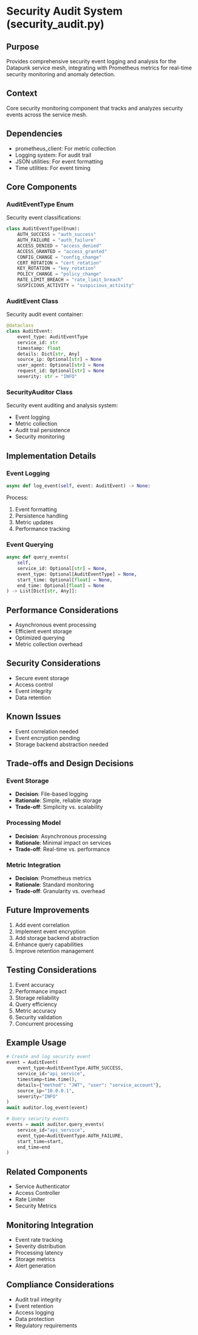 # Security Audit System (security_audit.py)

## Purpose

Provides comprehensive security event logging and analysis for the Datapunk service mesh, integrating with Prometheus metrics for real-time security monitoring and anomaly detection.

## Context

Core security monitoring component that tracks and analyzes security events across the service mesh.

## Dependencies

- prometheus_client: For metric collection
- Logging system: For audit trail
- JSON utilities: For event formatting
- Time utilities: For event timing

## Core Components

### AuditEventType Enum

Security event classifications:

```python
class AuditEventType(Enum):
    AUTH_SUCCESS = "auth_success"
    AUTH_FAILURE = "auth_failure"
    ACCESS_DENIED = "access_denied"
    ACCESS_GRANTED = "access_granted"
    CONFIG_CHANGE = "config_change"
    CERT_ROTATION = "cert_rotation"
    KEY_ROTATION = "key_rotation"
    POLICY_CHANGE = "policy_change"
    RATE_LIMIT_BREACH = "rate_limit_breach"
    SUSPICIOUS_ACTIVITY = "suspicious_activity"
```

### AuditEvent Class

Security audit event container:

```python
@dataclass
class AuditEvent:
    event_type: AuditEventType
    service_id: str
    timestamp: float
    details: Dict[str, Any]
    source_ip: Optional[str] = None
    user_agent: Optional[str] = None
    request_id: Optional[str] = None
    severity: str = "INFO"
```

### SecurityAuditor Class

Security event auditing and analysis system:

- Event logging
- Metric collection
- Audit trail persistence
- Security monitoring

## Implementation Details

### Event Logging

```python
async def log_event(self, event: AuditEvent) -> None:
```

Process:

1. Event formatting
2. Persistence handling
3. Metric updates
4. Performance tracking

### Event Querying

```python
async def query_events(
    self,
    service_id: Optional[str] = None,
    event_type: Optional[AuditEventType] = None,
    start_time: Optional[float] = None,
    end_time: Optional[float] = None
) -> List[Dict[str, Any]]:
```

## Performance Considerations

- Asynchronous event processing
- Efficient event storage
- Optimized querying
- Metric collection overhead

## Security Considerations

- Secure event storage
- Access control
- Event integrity
- Data retention

## Known Issues

- Event correlation needed
- Event encryption pending
- Storage backend abstraction needed

## Trade-offs and Design Decisions

### Event Storage

- **Decision**: File-based logging
- **Rationale**: Simple, reliable storage
- **Trade-off**: Simplicity vs. scalability

### Processing Model

- **Decision**: Asynchronous processing
- **Rationale**: Minimal impact on services
- **Trade-off**: Real-time vs. performance

### Metric Integration

- **Decision**: Prometheus metrics
- **Rationale**: Standard monitoring
- **Trade-off**: Granularity vs. overhead

## Future Improvements

1. Add event correlation
2. Implement event encryption
3. Add storage backend abstraction
4. Enhance query capabilities
5. Improve retention management

## Testing Considerations

1. Event accuracy
2. Performance impact
3. Storage reliability
4. Query efficiency
5. Metric accuracy
6. Security validation
7. Concurrent processing

## Example Usage

```python
# Create and log security event
event = AuditEvent(
    event_type=AuditEventType.AUTH_SUCCESS,
    service_id="api_service",
    timestamp=time.time(),
    details={"method": "JWT", "user": "service_account"},
    source_ip="10.0.0.1",
    severity="INFO"
)
await auditor.log_event(event)

# Query security events
events = await auditor.query_events(
    service_id="api_service",
    event_type=AuditEventType.AUTH_FAILURE,
    start_time=start,
    end_time=end
)
```

## Related Components

- Service Authenticator
- Access Controller
- Rate Limiter
- Security Metrics

## Monitoring Integration

- Event rate tracking
- Severity distribution
- Processing latency
- Storage metrics
- Alert generation

## Compliance Considerations

- Audit trail integrity
- Event retention
- Access logging
- Data protection
- Regulatory requirements

```

```
